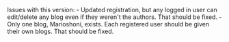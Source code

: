 Issues with this version:
    - Updated registration, but any logged in user
      can edit/delete any blog even if they weren't the authors.
      That should be fixed.
    - Only one blog, Marioshoni, exists. Each registered user should be
      given their own blogs.
      That should be fixed.
